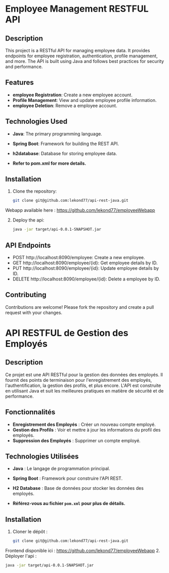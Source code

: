 # Employee Management RESTFUL API

## Description
This project is a RESTful API for managing employee data. It provides endpoints for employee registration, authentication, profile management, and more. The API is built using Java and follows best practices for security and performance.

## Features
- **employee Registration**: Create a new employee account.
- **Profile Management**: View and update employee profile information.
- **employee Deletion**: Remove a employee account.

## Technologies Used
- **Java**: The primary programming language.
- **Spring Boot**: Framework for building the REST API.
- **h2database**: Database for storing employee data.

-  **Refer to pom.xml for more details.**

## Installation
1. Clone the repository:
    ```bash
    git clone git@github.com:lekond77/api-rest-java.git

Webapp available here : https://github.com/lekond77/employeeWebapp

2. Deploy the api:
    ```bash
    java -jar target/api-0.0.1-SNAPSHOT.jar

## API Endpoints

- POST http://localhost:8090/employee: Create a new employee.
- GET http://localhost:8090/employee/{id}: Get employee details by ID.
- PUT http://localhost:8090/employee/{id}: Update employee details by ID.
- DELETE http://localhost:8090/employee/{id}: Delete a employee by ID.

## Contributing
Contributions are welcome! Please fork the repository and create a pull request with your changes.



# API RESTFUL de Gestion des Employés

## Description
Ce projet est une API RESTful pour la gestion des données des employés. Il fournit des points de terminaison pour l'enregistrement des employés, l'authentification, la gestion des profils, et plus encore. L'API est construite en utilisant Java et suit les meilleures pratiques en matière de sécurité et de performance.

## Fonctionnalités
- **Enregistrement des Employés** : Créer un nouveau compte employé.
- **Gestion des Profils** : Voir et mettre à jour les informations du profil des employés.
- **Suppression des Employés** : Supprimer un compte employé.

## Technologies Utilisées
- **Java** : Le langage de programmation principal.
- **Spring Boot** : Framework pour construire l'API REST.
- **H2 Database** : Base de données pour stocker les données des employés.

- **Référez-vous au fichier `pom.xml` pour plus de détails.**

## Installation
1. Cloner le dépôt :
   ```bash
   git clone git@github.com:lekond77/api-rest-java.git
Frontend disponible ici : https://github.com/lekond77/employeeWebapp
2. Déployer l'api :
   ```bash
   java -jar target/api-0.0.1-SNAPSHOT.jar
